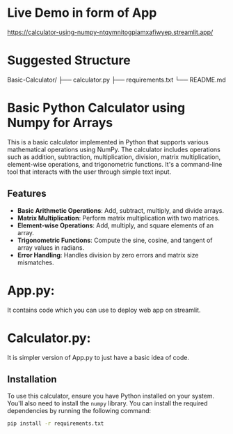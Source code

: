 # Live Demo in form of App
https://calculator-using-numpy-ntqymnitogpiamxafiwyep.streamlit.app/

# Suggested Structure

Basic-Calculator/
├── calculator.py
├── requirements.txt
└── README.md


# Basic Python Calculator using Numpy for Arrays

This is a basic calculator implemented in Python that supports various mathematical operations using NumPy. The calculator includes operations such as addition, subtraction, multiplication, division, matrix multiplication, element-wise operations, and trigonometric functions. It's a command-line tool that interacts with the user through simple text input.

## Features

- **Basic Arithmetic Operations**: Add, subtract, multiply, and divide arrays.
- **Matrix Multiplication**: Perform matrix multiplication with two matrices.
- **Element-wise Operations**: Add, multiply, and square elements of an array.
- **Trigonometric Functions**: Compute the sine, cosine, and tangent of array values in radians.
- **Error Handling**: Handles division by zero errors and matrix size mismatches.

# App.py: 
It contains code which you can use to deploy web app on streamlit.

# Calculator.py:
It is simpler version of App.py to just have a basic idea of code.

## Installation

To use this calculator, ensure you have Python installed on your system. You'll also need to install the `numpy` library. You can install the required dependencies by running the following command:

```bash
pip install -r requirements.txt


